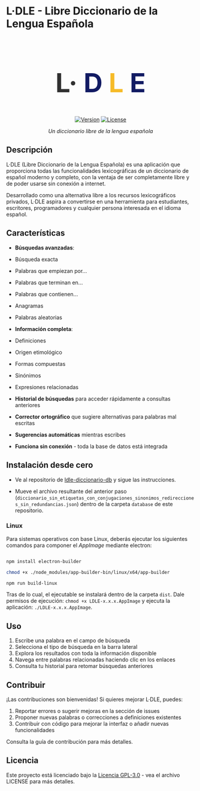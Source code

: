 # L·DLE - Libre Diccionario de la Lengua Española

<div align="center">
<h1 class="title" id="title_searching" style="font-size: 70px; letter-spacing: 0;">
    <span style="color:rgb(48, 48, 48)">L·</span>
    <span style="color:rgb(18, 27, 99);">D</span>
    <span style="color:rgb(246, 187, 40)">L</span>
    <span style="color:rgb(18, 27, 99)">E</span>
</h1>
  
[![Version](https://img.shields.io/badge/version-0.9.0-blue.svg)](https://github.com/username/ldle)
[![License](https://img.shields.io/badge/license-GPL--3.0-green.svg)](LICENSE)

*Un diccionario libre de la lengua española*
  
</div>

## Descripción

L·DLE (Libre Diccionario de la Lengua Española) es una aplicación que proporciona todas las funcionalidades lexicográficas de un diccionario de español moderno y completo, con la ventaja de ser completamente libre y de poder usarse sin conexión a internet.

Desarrollado como una alternativa libre a los recursos lexicográficos privados, L·DLE aspira a convertirse en una herramienta para estudiantes, escritores, programadores y cualquier persona interesada en el idioma español.

## Características

-  **Búsquedas avanzadas**:
  - Búsqueda exacta
  - Palabras que empiezan por...
  - Palabras que terminan en...
  - Palabras que contienen...
  - Anagramas
  - Palabras aleatorias

-  **Información completa**:
  - Definiciones
  - Origen etimológico
  - Formas compuestas
  - Sinónimos
  - Expresiones relacionadas

-  **Historial de búsquedas** para acceder rápidamente a consultas anteriores

-  **Corrector ortográfico** que sugiere alternativas para palabras mal escritas

-  **Sugerencias automáticas** mientras escribes

-  **Funciona sin conexión** - toda la base de datos está integrada

##  Instalación desde cero

- Ve al repositorio de [ldle-diccionario-db](https://github.com/hugorsz-dev/) y sigue las instrucciones.

- Mueve el archivo resultante del anterior paso (`diccionario_sin_etiquetas_con_conjugaciones_sinonimos_redirecciones_sin_redundancias.json`) dentro de la carpeta `database` de este repositorio. 

### Linux

Para sistemas operativos con base Linux, deberás ejecutar los siguientes comandos para componer el *AppImage* mediante electron: 

``` bash

npm install electron-builder

chmod +x ./node_modules/app-builder-bin/linux/x64/app-builder

npm run build-linux

```

Tras de lo cual, el ejecutable se instalará dentro de la carpeta `dist`. Dale permisos de ejecución: `chmod +x LDLE-x.x.x.AppImage` y ejecuta la aplicación: `./LDLE-x.x.x.AppImage`.

## Uso

1. Escribe una palabra en el campo de búsqueda
2. Selecciona el tipo de búsqueda en la barra lateral
3. Explora los resultados con toda la información disponible
4. Navega entre palabras relacionadas haciendo clic en los enlaces
5. Consulta tu historial para retomar búsquedas anteriores

## Contribuir

¡Las contribuciones son bienvenidas! Si quieres mejorar L·DLE, puedes:

1. Reportar errores o sugerir mejoras en la sección de issues
2. Proponer nuevas palabras o correcciones a definiciones existentes
3. Contribuir con código para mejorar la interfaz o añadir nuevas funcionalidades

Consulta la guía de contribución para más detalles.

## Licencia

Este proyecto está licenciado bajo la [Licencia GPL-3.0](LICENSE) - vea el archivo LICENSE para más detalles.

